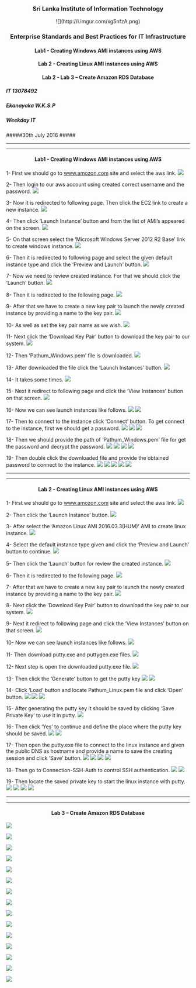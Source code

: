 ### <center> Sri Lanka Institute of Information Technology </center> ###

<center> ![](http://i.imgur.com/xg5nfzA.png) </center>



### <center>Enterprise Standards and Best Practices for IT Infrastructure </center> ###

#### <center>Lab1 - Creating Windows AMI instances using AWS</center> ####

#### <center>Lab 2 - Creating Linux AMI instances using AWS </center> ####

#### <center>Lab 2 - Lab 3 – Create Amazon RDS Database </center> ####
    


#####  IT 13078492  ####

#####  Ekanayaka W.K.S.P  #####

#####  Weekday IT   #####

#####30th July 2016   #####



-------------------------------------
-------------------------------------



#### <center> Lab1 - Creating Windows AMI instances using AWS</center> ####

1-	First we should go to www.amozon.com site and select the aws link.
![](http://i.imgur.com/TPuanKg.jpg)


2-	Then login to our aws account using created correct username and the password. 
![](http://i.imgur.com/zyIXAiO.jpg)

3-	Now it is redirected to following page. Then click the EC2 link to create a new instance. 
![](http://i.imgur.com/nvYvBld.jpg)

4-	Then click ‘Launch Instance’ button and from the list of AMI’s appeared on the screen. 
![](http://i.imgur.com/foKUKLk.jpg)

5-	On that screen select the ‘Microsoft Windows Server 2012 R2 Base’ link to create windows instance. 
![](http://i.imgur.com/ZzdzoaX.jpg)

6-	Then it is redirected to following page and select the given default instance type and click the ‘Preview and Launch’ button. 
![](http://i.imgur.com/MOXlAhP.jpg)

7-	Now we need to review created instance. For that we should click the ‘Launch’ button. 
![](http://i.imgur.com/RXnW13A.jpg)

8-	Then it is redirected to the following page. 
![](http://i.imgur.com/qPVVQzX.jpg)

9-	 After that we have to create a new key pair to launch the newly created instance by providing a name to the key pair. 
![](http://i.imgur.com/LyuOYjG.jpg)

10-	As well as set the key pair name as we wish. 
![](http://i.imgur.com/XhYRAhq.jpg)

11-	Next click the ‘Download Key Pair’ button to download the key pair to our system. 
![](http://i.imgur.com/3RGEi3b.jpg)

12-	Then ‘Pathum_Windows.pem’ file is downloaded. 
![](http://i.imgur.com/NIvq0Yz.jpg)

13-	After downloaded the file click the ‘Launch Instances’ button. 
![](http://i.imgur.com/ky8iZEg.jpg)

14-	It takes some times. 
![](http://i.imgur.com/X2HkG3n.jpg)

15-	Next it redirect to following page and click the ‘View Instances’ button on that screen. 
![](http://i.imgur.com/MmqUbuX.jpg)

16-	Now we can see launch instances like follows. 
![](http://i.imgur.com/Q5CMa17.jpg)
![](http://i.imgur.com/AXo0UKC.jpg)


17-	Then to connect to the instance click ‘Connect’ button. To get connect to the instance, first we should get a password. 
![](http://i.imgur.com/tGfkdyR.jpg)
![](http://i.imgur.com/EOtEw4t.jpg)
![](http://i.imgur.com/47RPTiA.jpg)

18-	Then we should provide the path of ‘Pathum_Windows.pem’ file for get the password and decrypt the password. 
![](http://i.imgur.com/Moa6nck.jpg)
![](http://i.imgur.com/GwGQgUm.jpg)
![](http://i.imgur.com/wIqDLvO.jpg)
![](http://i.imgur.com/bJ2GqaP.jpg)

19-	Then double click the downloaded file and provide the obtained password to connect to the instance. 
![](http://i.imgur.com/FE5hjGx.jpg)
![](http://i.imgur.com/kDpsKCb.jpg)
![](http://i.imgur.com/TvI08ns.jpg)
![](http://i.imgur.com/i8Fwwct.jpg)
![](http://i.imgur.com/ImzdlK4.jpg)

-------------------------------------
-------------------------------------

#### <center>Lab 2 - Creating Linux AMI instances using AWS</center> ####

1-	First we should go to www.amozon.com site and select the aws link. 
![](http://i.imgur.com/n7AjF8L.jpg)

2-	Then click the ‘Launch Instance’ button. 
![](http://i.imgur.com/1Kggpvg.jpg)

3-	After select the ‘Amazon Linux AMI 2016.03.3(HUM)’ AMI to create linux instance. 
![](http://i.imgur.com/R7rr5wa.jpg)

4-	Select the default instance type given and click the ‘Preview and Launch’ button to continue. 
![](http://i.imgur.com/EGZi7Y2.jpg)

5-	Then click the ‘Launch’ button  for review the created instance. 
![](http://i.imgur.com/6MMI9lq.jpg)

6-	Then it is redirected to the following page. 
![](http://i.imgur.com/H32TsL0.jpg)

7-	After that we have to create a new key pair to launch the newly created instance by providing a name to the key pair. 
![](http://i.imgur.com/gb5b0xJ.jpg)

8-	Next click the ‘Download Key Pair’ button to download the key pair to our system. 
![](http://i.imgur.com/51jeQGc.jpg)

9-	Next it redirect to following page and click the ‘View Instances’ button on that screen. 
![](http://i.imgur.com/CyUC9ES.jpg)

10-	Now we can see launch instances like follows. 
![](http://i.imgur.com/NJ9Y49H.jpg)

11-	Then download putty.exe and puttygen.exe files. 
![](http://i.imgur.com/ljOwZn0.jpg)

12-	Next step is open the downloaded putty.exe file. 
![](http://i.imgur.com/m7SY0km.jpg)

13-	Then click the ‘Generate’ button to get the putty key 
![](http://i.imgur.com/YgElSn9.jpg)
![](http://i.imgur.com/nn2G4kK.jpg)

14-	Click ‘Load’ button and locate Pathum_Linux.pem file and click ‘Open’ button. 
![](http://i.imgur.com/K7QGN9F.jpg)
![](http://i.imgur.com/zd0ZJlK.jpg)
![](http://i.imgur.com/fsQkLhG.jpg)

15-	After generating the putty key it should be saved by clicking ‘Save Private Key’ to use it in putty. 
![](http://i.imgur.com/BId83ge.jpg)

16-	Then click ‘Yes’ to continue and define the place where the putty key should be saved.
![](http://i.imgur.com/vDkpeiz.jpg)
![](http://i.imgur.com/yK38N0F.jpg)

17-	Then open the putty.exe file to connect to the linux instance and given the public DNS as hostname and provide a name to save the creating session and click ‘Save’ button. 
![](http://i.imgur.com/TU16hXT.jpg)
![](http://i.imgur.com/5trWHkc.jpg)
![](http://i.imgur.com/uMBoZWt.jpg)
![](http://i.imgur.com/dxGfsJ8.jpg)

18-	Then go to Connection-SSH-Auth to control SSH authentication. 
![](http://i.imgur.com/XsSUzik.jpg)
![](http://i.imgur.com/lepMX8r.jpg)

19-	Then locate the saved private key to start the linux instance with putty. 
![](http://i.imgur.com/62o1Ael.jpg)
![](http://i.imgur.com/UcSKIWV.jpg)
![](http://i.imgur.com/0DMe3Vg.jpg)
![](http://i.imgur.com/jXQSpcV.jpg)

-------------------------------------
-------------------------------------

#### <center>Lab 3 – Create Amazon RDS Database</center> ####

![](http://i.imgur.com/RVBggOi.jpg)

![](http://i.imgur.com/0HgBL6v.jpg)

![](http://i.imgur.com/fgwMRD6.jpg)

![](http://i.imgur.com/QFbJzI1.jpg)

![](http://i.imgur.com/hAnQsiy.jpg)

![](http://i.imgur.com/d8y2iHP.jpg)

![](http://i.imgur.com/yl81Na4.jpg)

![](http://i.imgur.com/nsyZ3u6.jpg)

![](http://i.imgur.com/So1irgV.jpg)

![](http://i.imgur.com/Zxfgt3j.jpg)

![](http://i.imgur.com/mMZZckC.jpg)

![](http://i.imgur.com/jCKF0H1.jpg)

![](http://i.imgur.com/302s1kO.jpg)

![](http://i.imgur.com/L7aCmRC.jpg)

![](http://i.imgur.com/miBDA4I.jpg)


